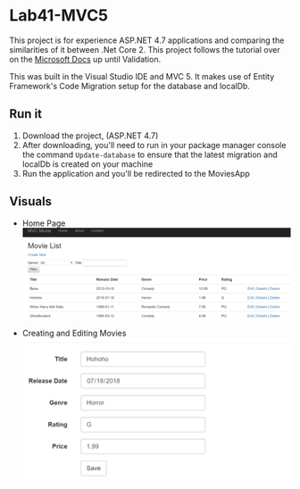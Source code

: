 # Lab41-MVC5

This project is for experience ASP.NET 4.7 applications and comparing the similarities of it between .Net Core 2. This project follows the tutorial over on the [Microsoft Docs](https://docs.microsoft.com/en-us/aspnet/mvc/overview/getting-started/introduction/) up until Validation.


This was built in the Visual Studio IDE and MVC 5. It makes use of Entity Framework's Code Migration setup for the database and localDb.

## Run it
1. Download the project, (ASP.NET 4.7)
2. After downloading, you'll need to run in your package manager console the command `Update-database` to ensure that the latest migration and localDb is created on your machine
3. Run the application and you'll be redirected to the MoviesApp

## Visuals

* Home Page
![HomePage](assets/landing.png)

* Creating and Editing Movies
![Edt/Create](assets/edit_create.png)
